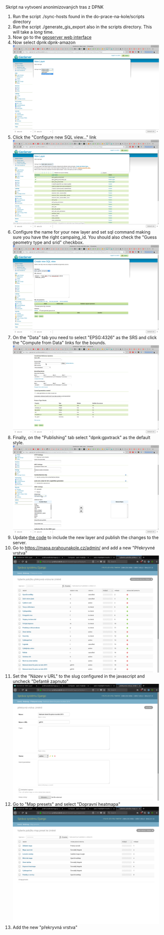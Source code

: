 
Skript na vytvoení anonimizovaných tras z DPNK

1. Run the script ./sync-hosts found in the do-prace-na-kole/scripts directory
2. Run the script ./generate_gis_export <ip-of-celery-instance> also in the scripts directory. This will take a *long* time.
3. Now go to the [geoserver web interface](https://geoserver.prahounakole.cz/geoserver/web/)
4. Now select dpnk:dpnk-amazon
![](screenshots/screenshot_1.png)
5. Click the "Configure new SQL view..." link
![](screenshots/screenshot_2.png)
6. Configure the name for your new layer and set sql command making sure you have the right campaing_id. You should also check the "Guess geometry type and srid" checkbox.
![](screenshots/screenshot_3.png)
7. On the "Data" tab you need to select "EPSG:4326" as the SRS and click the "Compute from Data" links for the bounds.
![](screenshots/screenshot_4.png)
8. Finally, on the "Publishing" tab select "dpnk:gpxtrack" as the default style.
![](screenshots/screenshot_5.png)
9. Update [the code](https://github.com/auto-mat/prahounakole/blob/master/apps/cyklomapa/static/js/mapa.js) to include the new layer and publish the changes to the server.
10. Go to https://mapa.prahounakole.cz/admin/ and add a new "Překryvné vrstva"
![](screenshots/screenshot_6.png)
11. Set the "Název v URL" to the slug configured in the javascript and uncheck "Defantě zapnuto"
![](screenshots/screenshot_7.png)
12. Go to "Map presets" and select "Dopravní heatmapa"
![](screenshots/screenshot_8.png)
13. Add the new "překryvná vrstva"
